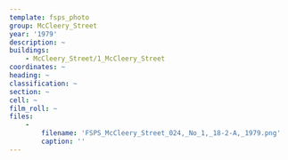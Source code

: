 ```yaml
---
template: fsps_photo
group: McCleery_Street
year: '1979'
description: ~
buildings:
    - McCleery_Street/1_McCleery_Street
coordinates: ~
heading: ~
classification: ~
section: ~
cell: ~
film_roll: ~
files:
    -
        filename: 'FSPS_McCleery_Street_024,_No_1,_18-2-A,_1979.png'
        caption: ''
---
```

